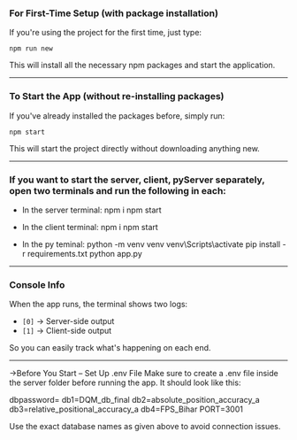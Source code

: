 ### For First-Time Setup (with package installation)
If you're using the project for the first time, just type:
    
    npm run new

This will install all the necessary npm packages and start the application.

---

### To Start the App (without re-installing packages)
If you've already installed the packages before, simply run:

    npm start

This will start the project directly without downloading anything new.

---

### If you want to start the server, client, pyServer separately, open two terminals and run the following in each:

- In the server terminal:
    npm i
    npm start

- In the client terminal:
    npm i
    npm start

- In the py teminal:
    python -m venv venv
    venv\Scripts\activate
    pip install -r requirements.txt
    python app.py

---

### Console Info
When the app runs, the terminal shows two logs:

- `[0]` → Server-side output  
- `[1]` → Client-side output

So you can easily track what's happening on each end.

---

->Before You Start – Set Up .env File
Make sure to create a .env file inside the server folder before running the app. It should look like this:

dbpassword=<Your Database Password>
db1=DQM_db_final
db2=absolute_position_accuracy_a
db3=relative_positional_accuracy_a
db4=FPS_Bihar
PORT=3001

Use the exact database names as given above to avoid connection issues.




